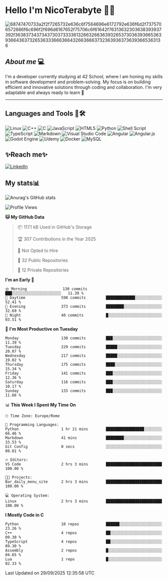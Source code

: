 # Hello I'm NicoTerabyte 🐧🔨

![68747470733a2f2f7265732e636c6f7564696e6172792e636f6d2f7375706572666f6c696f2f696d6167652f75706c6f61642f76313632303638393937392f363837343734373037333361326632663639326537303639366536393664363732653633366636643266366637323639363736393665363136](https://user-images.githubusercontent.com/58959408/232639433-cb0aea21-66f0-4508-a771-85e2089c5a87.gif)



## _About me_ 💻

I'm a developer currently studying at 42 School, where I am honing my skills in software development and problem-solving. My focus is on building efficient and innovative solutions through coding and collaboration. I'm very adaptable and always ready to learn 🚀

---

## **Languages and Tools 🧰🛠️**
![Linux](https://img.shields.io/badge/Linux-FCC624?style=for-the-badge&logo=linux&logoColor=black)
![C++](https://img.shields.io/badge/c++-%2300599C.svg?style=for-the-badge&logo=c%2B%2B&logoColor=white)
![C](https://img.shields.io/badge/c-%2300599C.svg?style=for-the-badge&logo=c&logoColor=white)
![JavaScript](https://img.shields.io/badge/javascript-%23323330.svg?style=for-the-badge&logo=javascript&logoColor=%23F7DF1E)
![HTML5](https://img.shields.io/badge/html5-%23E34F26.svg?style=for-the-badge&logo=html5&logoColor=white)
![Python](https://img.shields.io/badge/python-3670A0?style=for-the-badge&logo=python&logoColor=ffdd54)
![Shell Script](https://img.shields.io/badge/shell_script-%23121011.svg?style=for-the-badge&logo=gnu-bash&logoColor=white)
![TypeScript](https://img.shields.io/badge/typescript-%23007ACC.svg?style=for-the-badge&logo=typescript&logoColor=white)
![Markdown](https://img.shields.io/badge/markdown-%23000000.svg?style=for-the-badge&logo=markdown&logoColor=white)
![Visual Studio Code](https://img.shields.io/badge/Visual%20Studio%20Code-0078d7.svg?style=for-the-badge&logo=visual-studio-code&logoColor=white)
![Angular](https://img.shields.io/badge/angular-%23DD0031.svg?style=for-the-badge&logo=angular&logoColor=white)
![Angular.js](https://img.shields.io/badge/angular.js-%23E23237.svg?style=for-the-badge&logo=angularjs&logoColor=white)
![Godot Engine](https://img.shields.io/badge/GODOT-%23FFFFFF.svg?style=for-the-badge&logo=godot-engine)
![Udemy](https://img.shields.io/badge/Udemy-A435F0?style=for-the-badge&logo=Udemy&logoColor=white)
![Docker](https://img.shields.io/badge/docker-%230db7ed.svg?style=for-the-badge&logo=docker&logoColor=white)
![MySQL](https://img.shields.io/badge/mysql-4479A1.svg?style=for-the-badge&logo=mysql&logoColor=white)


## ✨Reach me✨
[![LinkedIn](https://img.shields.io/badge/linkedin-%230077B5.svg?style=for-the-badge&logo=linkedin&logoColor=white)](https://www.linkedin.com/in/lorenzo-nicotera/)


## My stats📊
![Anurag's GitHub stats](https://github-readme-stats.vercel.app/api?username=nicoterabyte&theme=radical&show_icons=true)

<!--START_SECTION:waka-->
![Profile Views](http://img.shields.io/badge/Profile%20Views-0-blue)

**🐱 My GitHub Data** 

> 📦 117.1 kB Used in GitHub's Storage 
 > 
> 🏆 307 Contributions in the Year 2025
 > 
> 🚫 Not Opted to Hire
 > 
> 📜 32 Public Repositories 
 > 
> 🔑 12 Private Repositories 
 > 
**I'm an Early 🐤** 

```text
🌞 Morning                130 commits         ███░░░░░░░░░░░░░░░░░░░░░░   11.39 % 
🌆 Daytime                598 commits         █████████████░░░░░░░░░░░░   52.41 % 
🌃 Evening                373 commits         ████████░░░░░░░░░░░░░░░░░   32.69 % 
🌙 Night                  40 commits          █░░░░░░░░░░░░░░░░░░░░░░░░   03.51 % 
```
📅 **I'm Most Productive on Tuesday** 

```text
Monday                   130 commits         ███░░░░░░░░░░░░░░░░░░░░░░   11.39 % 
Tuesday                  229 commits         █████░░░░░░░░░░░░░░░░░░░░   20.07 % 
Wednesday                217 commits         █████░░░░░░░░░░░░░░░░░░░░   19.02 % 
Thursday                 175 commits         ████░░░░░░░░░░░░░░░░░░░░░   15.34 % 
Friday                   141 commits         ███░░░░░░░░░░░░░░░░░░░░░░   12.36 % 
Saturday                 116 commits         ███░░░░░░░░░░░░░░░░░░░░░░   10.17 % 
Sunday                   133 commits         ███░░░░░░░░░░░░░░░░░░░░░░   11.66 % 
```


📊 **This Week I Spent My Time On** 

```text
🕑︎ Time Zone: Europe/Rome

💬 Programming Languages: 
Python                   1 hr 21 mins        █████████████████░░░░░░░░   66.46 % 
Markdown                 41 mins             ████████░░░░░░░░░░░░░░░░░   33.53 % 
Git Config               0 secs              ░░░░░░░░░░░░░░░░░░░░░░░░░   00.01 % 

🔥 Editors: 
VS Code                  2 hrs 3 mins        █████████████████████████   100.00 % 

🐱‍💻 Projects: 
Bar_daily_menu_site      2 hrs 3 mins        █████████████████████████   100.00 % 

💻 Operating System: 
Linux                    2 hrs 3 mins        █████████████████████████   100.00 % 
```

**I Mostly Code in C** 

```text
Python                   10 repos            ██████░░░░░░░░░░░░░░░░░░░   23.26 % 
C++                      4 repos             ██░░░░░░░░░░░░░░░░░░░░░░░   09.30 % 
TypeScript               4 repos             ██░░░░░░░░░░░░░░░░░░░░░░░   09.30 % 
Assembly                 2 repos             █░░░░░░░░░░░░░░░░░░░░░░░░   04.65 % 
Lua                      1 repo              █░░░░░░░░░░░░░░░░░░░░░░░░   02.33 % 
```




 Last Updated on 29/09/2025 12:35:58 UTC
<!--END_SECTION:waka-->
